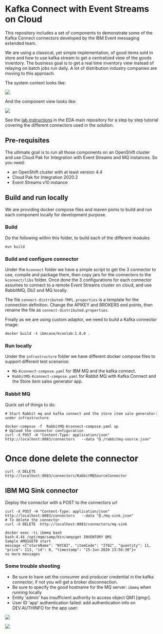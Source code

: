 # Kafka Connect with Event Streams on Cloud

This repository includes a set of components to demonstrate some of the Kafka Connect connectors developed by the IBM Event messaging extended team.

We are using a classical, yet simple implementation, of good items sold in store and how to use kafka stream to get a centralized view of the goods inventory. The business goal is to get a real time inventory view instead of relaying on batch jobs run daily. A lot of distribution industry companies are moving to this approach.

The system context looks like:

![](./design/out/system-ctx/system-ctx.png)

And the component view looks like:

![](./design/out/solution-view/solution-view.png)

See the [lab instructions](https://ibm-cloud-architecture.github.io/refarch-eda/technology/event-streams/kconnect/) in the EDA main repository for a step by step tutorial covering the different connectors used in the solution.

## Pre-requisites

The ultimate goal is to run all those components on an OpenShift cluster and use Cloud Pak for Integration with Event Streams and MQ instances. So you need:

* an OpenShift cluster with at least version 4.4
* Cloud Pak for Integration 2020.2
* Event Streams v10 instance 


## Build and run locally

We are providing docker compose files and maven poms to build and run each component locally for development purpose.

### Build

Do the following within this folder, to build each of the different modules

```shell
mvn build
```

### Build and configure connector

Under the `kconnect` folder we have a simple script to get the 3 connector to use, compile and package them, then copy jars for the connectors to the `kconnect/libs` folder. Once done the 3 configurations for each connector assumes to connect to a remote Event Streams cluster on cloud, and use RabbitMQ, Db2 and MQ locally.

The file `connect-distributed-TMPL.properties` is a template for the connection definition. Change the APIKEY and BROKERS end points, then rename the file as `connect-distributed.properties`.

Finally as we are using custom adaptor, we need to build a Kafka connector image:

```shell
docker build -t ibmcase/kconlab:1.0.0 .
```

### Run locally

Under the `infrastructure` folder we have different docker compose files to support different test scenarios:

* `MQ-Kconnect-compose.yaml` for IBM MQ and the kafka connect.
* `RabbitMQ-Kconnect-compose.yaml` for Rabbit MQ with Kafka Connect and the Store item sales generator app.

### Rabbit MQ

Quick set of things to do:

```shell
# Start Rabbit mq and kafka connect and the store item sale generator: under infrastructure

docker-compose -f  RabbitMQ-Kconnect-compose.yaml up
# Upload the connector configuration
curl -X POST -H "Content-Type: application/json" http://localhost:8083/connectors   --data "@./rabbitmq-source.json"
```

# Once done delete the connector

```shell
curl -X DELETE http://localhost:8083/connectors/RabbitMQSourceConnector
```

## IBM MQ Sink connector

Deploy the connector with a POST to the connectors url

```shell
curl -X POST -H "Content-Type: application/json" http://localhost:8083/connectors   --data "@./mq-sink.json"
# To delete the connector
curl -X DELETE  http://localhost:8083/connectors/mq-sink
```

```
docker exec -ti ibmmq bash
bash-4.4$ /opt/mqm/samp/bin/amqsget INVENTORY QM1
Sample AMQSGET0 start
message <{"storeName": "NYC02", "itemCode": "IT02", "quantity": 11, "price": 113, "id": 0, "timestamp": "15-Jun-2020 23:56:30"}>
no more messages
```

### Some trouble shooting

* Be sure to have set the consumer and producer credential in the kafka connector, if not you will get a broker disconnection.
* Be sure to specify the good hostname for the MQ server: `ibmmq` when running locally
* Entity 'admin' has insufficient authority to access object QM1 [qmgr].
* User ID 'app' authentication failed: add authentication info on DEV.AUTHINFO for the app user:

![](../docs/images/mq-authentication-info.png)

![](../docs/images/mq-auth-app-user.png)
